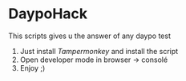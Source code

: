 # DaypoHack
This scripts gives u the answer of any daypo test
1. Just install *Tampermonkey* and install the script
2. Open developer mode in browser -> consolé
3. Enjoy ;)
